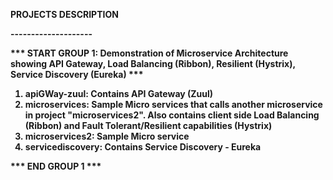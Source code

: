 <b>PROJECTS DESCRIPTION

--------------------</b>

<b>*** START GROUP 1: Demonstration of Microservice Architecture showing API Gateway, Load Balancing (Ribbon), Resilient (Hystrix), Service Discovery (Eureka) ***<b>
1. apiGWay-zuul: Contains API Gateway (Zuul)
2. microservices: Sample Micro services that calls another microservice in project "microservices2". Also contains client side Load Balancing (Ribbon) and Fault Tolerant/Resilient capabilities (Hystrix)
3. microservices2: Sample Micro service
4. servicediscovery: Contains Service Discovery - Eureka

<b>*** END GROUP 1 ***</b>
